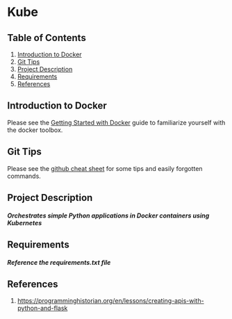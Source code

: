 # Kube

## Table of Contents
1. [Introduction to Docker](#Introduction-to-Docker)
2. [Git Tips](#Git-Tips)
3. [Project Description](#Project-Description)
4. [Requirements](#Requirements)
5. [References](#References)

## Introduction to Docker
Please see the [Getting Started with Docker](doc/docker-getting-started.md) guide to familiarize
yourself with the docker toolbox.

## Git Tips
Please see the [github cheat sheet](doc/github-cheat-sheet.md) for some tips and easily forgotten
commands.

## Project Description
##### Orchestrates simple Python applications in Docker containers using Kubernetes

## Requirements
##### Reference the requirements.txt file

## References

1. https://programminghistorian.org/en/lessons/creating-apis-with-python-and-flask


